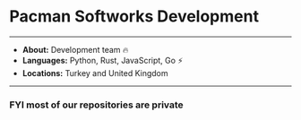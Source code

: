 # Pacman Softworks Development

---------------------------------------------------------------------------------------------------------------------------------------------------------------------------------

-  **About:** Development team :fire:
-  **Languages:** Python, Rust, JavaScript, Go :zap:
-  **Locations:** Turkey and United Kingdom

---------------------------------------------------------------------------------------------------------------------------------------------------------------------------------

### FYI most of our repositories are private
